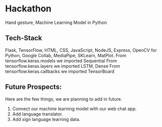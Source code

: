 # Hackathon
Hand gesture, Machine Learning Model in Python

## Tech-Stack
Flask, TensorFlow, HTML, CSS, JavaScript, NodeJS, Express, OpenCV for Python, Google Collab, MediaPipe, SKLearn, MatPlot.
From tensorflow.keras.models we imported Sequential
From tensorflow.keras.layers we imported LSTM, Dense
From tensorflow.keras.callbacks we imported TensorBoard

## Future Prospects:
Here are the few things, we are planning to add in future.
1. Connect our machine learning model with our web chat app.
2. Add language translator.
3. Add sign language learning data.
